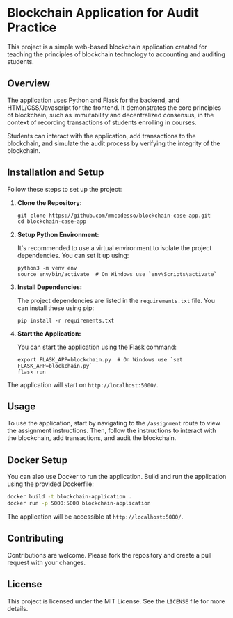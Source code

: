 # Blockchain Application for Audit Practice

This project is a simple web-based blockchain application created for teaching the principles of blockchain technology to accounting and auditing students.

## Overview

The application uses Python and Flask for the backend, and HTML/CSS/Javascript for the frontend. It demonstrates the core principles of blockchain, such as immutability and decentralized consensus, in the context of recording transactions of students enrolling in courses.

Students can interact with the application, add transactions to the blockchain, and simulate the audit process by verifying the integrity of the blockchain.

## Installation and Setup

Follow these steps to set up the project:

1. **Clone the Repository:**

   ```
   git clone https://github.com/mmcodesso/blockchain-case-app.git
   cd blockchain-case-app
   ```

2. **Setup Python Environment:**

   It's recommended to use a virtual environment to isolate the project dependencies. You can set it up using:

   ```
   python3 -m venv env
   source env/bin/activate  # On Windows use `env\Scripts\activate`
   ```

3. **Install Dependencies:**

   The project dependencies are listed in the `requirements.txt` file. You can install these using pip:

   ```
   pip install -r requirements.txt
   ```

4. **Start the Application:**

   You can start the application using the Flask command:

   ```
   export FLASK_APP=blockchain.py  # On Windows use `set FLASK_APP=blockchain.py`
   flask run
   ```

The application will start on `http://localhost:5000/`.

## Usage

To use the application, start by navigating to the `/assignment` route to view the assignment instructions. Then, follow the instructions to interact with the blockchain, add transactions, and audit the blockchain.

## Docker Setup

You can also use Docker to run the application. Build and run the application using the provided Dockerfile:

```bash
docker build -t blockchain-application .
docker run -p 5000:5000 blockchain-application
```

The application will be accessible at `http://localhost:5000/`.

## Contributing

Contributions are welcome. Please fork the repository and create a pull request with your changes.

## License

This project is licensed under the MIT License. See the `LICENSE` file for more details.
```
